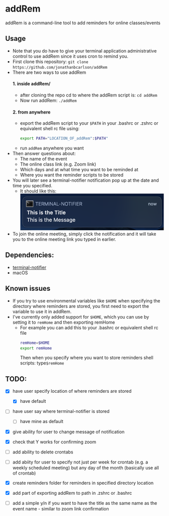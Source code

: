 # addRem
addRem is a command-line tool to add reminders for online classes/events
## Usage
- Note that you do have to give your terminal application administrative control to use addRem since it uses cron to remind you.
- First clone this repository: `git clone https://github.com/jonathanbcarlson/addRem`
- There are two ways to use addRem
  #### 1. inside addRem/ 
    - after cloning the repo cd to where the addRem script is: `cd addRem`
    - Now run addRem: `./addRem`
  #### 2. from anywhere
    - export the addRem script to your `$PATH` in your .bashrc or .zshrc or equivalent shell rc file using:
      ```bash 
      export PATH="LOCATION_OF_addRem":$PATH"
      ```
    - run `addRem` anywhere you want
- Then answer questions about:
  - The name of the event
  - The online class link (e.g. Zoom link)
  - Which days and at what time you want to be reminded at 
  - Where you want the reminder scripts to be stored
- You will later see a terminal-notifier notification pop up at the date and time you specified. 
  - It should like this: ![Example Notification](assets/exampleNotification.png)
- To join the online meeting, simply click the notification and it will take you to the online meeting link you typed in earlier.
## Dependencies:
- [terminal-notifier](https://github.com/julienXX/terminal-notifier)
- macOS
## Known issues
- If you try to use environmental variables like `$HOME` when specifying the directory where reminders are stored, you first need to export the variable to use it in addRem. 
- I've currently only added support for `$HOME`, which you can use by setting it to `remHome` and then exporting remHome
  - For example you can add this to your .bashrc or equivalent shell rc file
    ```bash 
    remHome=$HOME 
    export remHome
    ```
    Then when you specify where you want to store reminders shell scripts: type`$remHome`
## TODO:
- [x] have user specify location of where reminders are stored
  - [x] have default
- [ ] have user say where terminal-notifier is stored
  - [ ] have mine as default
- [x] give ability for user to change message of notification
- [x] check that Y works for confirming zoom
- [ ] add ability to delete crontabs
- [ ] add abiity for user to specify not just per week for crontab (e.g. a weekly scheduled meeting) but any day of the month (basically use all of crontab)
- [x] create reminders folder for reminders in specified directory location
- [x] add part of exporting addRem to path in .zshrc or .bashrc
- [ ] add a simple y/n if you want to have the title as the same name as the event name - similar to zoom link confirmation



